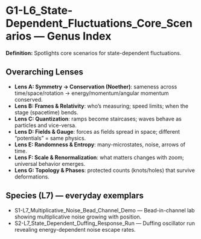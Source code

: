 # G1-L6_State-Dependent_Fluctuations_Core_Scenarios — Genus Index
**Definition:** Spotlights core scenarios for state-dependent fluctuations.

## Overarching Lenses

- **Lens A: Symmetry -> Conservation (Noether)**: sameness across time/space/rotation → energy/momentum/angular momentum conserved.
- **Lens B: Frames & Relativity**: who’s measuring; speed limits; when the stage (spacetime) bends.
- **Lens C: Quantization**: ramps become staircases; waves behave as particles and vice-versa.
- **Lens D: Fields & Gauge**: forces as fields spread in space; different “potentials” = same physics.
- **Lens E: Randomness & Entropy**: many-microstates, noise, arrows of time.
- **Lens F: Scale & Renormalization**: what matters changes with zoom; universal behavior emerges.
- **Lens G: Topology & Phases**: protected counts (knots/holes) that survive deformations.

## Species (L7) — everyday exemplars
- S1-L7_Multiplicative_Noise_Bead_Channel_Demo — Bead-in-channel lab showing multiplicative noise growing with position.
- S2-L7_State_Dependent_Duffing_Response_Run — Duffing oscillator run revealing energy-dependent noise escape rates.
